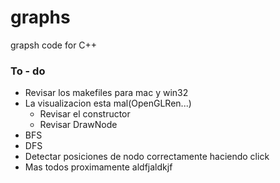 # graphs
grapsh code for C++

### To - do

- Revisar los makefiles para mac y win32
- La visualizacion esta mal(OpenGLRen...)
    - Revisar el constructor
    - Revisar DrawNode
- BFS
- DFS
- Detectar posiciones de nodo correctamente haciendo click
- Mas todos proximamente aldfjaldkjf
